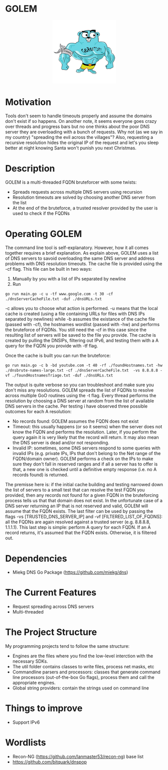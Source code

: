 # GOLEM

<p align="center">
  <img src="images/golem.jpeg" width=40% heigh=40%>
</p>


# Motivation
Tools don't seem to handle timeouts properly and assume the domains don't exist if so happens. On another note, it seems everyone goes crazy over threads and progress bars but no one thinks about the poor DNS server they are overloading with a bunch of requests. Why not (as we say in my country) "spreading the evil across the villages"? Also, requesting a recursive resolution hides the original IP of the request and let's you sleep better at night knowing Santa won't punish you next Christmas.

# Description
GOLEM is a multi-threaded FQDN bruteforcer with some twists:
- Spreads requests across multiple DNS servers using recursion
- Resolution timeouts are solved by choosing another DNS server from the list
- At the end of the bruteforce, a trusted resolver provided by the user is used to check if the FQDNs 

# Operating GOLEM
The command line tool is self-explanatory. However, how it all comes together requires a brief explanation. As explain above, GOLEM uses a list of DNS servers to savoid overloading the same DNS server and address problems with DNS resolution timeouts. The cache file is provided using the -cf flag. This file can be built in two ways:
1. Manually by you with a list of IPs separated by newline
2. Run
```
go run main.go -c u -tf www.google.com -t 30 -cf ./dnsServerCacheFile.txt -duf ./dnsURLs.txt 
```

-c allows you to choose what action is performed. -u means that the local cache is created (using a file containing URLs for files with DNS IPs separated by newlines) while -b assumes the existance of the cache file (passed with -cf), the hostnames wordlist (passed with -hw) and performs the bruteforce of FQDNs. You still need the -cf in this case since the resulting list of servers will be saved to the file you provide. The cache is created by pulling the DNSIPs, filtering out IPv6, and testing them with a A query for the FQDN you provide with -tf flag.

Once the cache is built you can run the bruteforce:

```
go run main.go -c b -bd youtube.com -t 40 -rf ./foundHostnames.txt -hw ./dnsbrute-names-large.txt -cf ./dnsServerCacheFile.txt  -vs 8.8.8.8 -vf ./foundHostnamesTriage.txt -duf ./dnsURLs.txt
```
 

The output is quite verbose so you can troubleshoot and make sure you don't miss any resolutions. GOLEM spreads the list of FQDNs to resolve across multiple GoO routines using the -t flag. Every thread performs the resolution by choosing a DNS server at random from the list of available DNS servers in the cache. Per testing i have observed three possible outcomes for each A resolution:
- No records found: GOLEM assumes the FQDN does not exist
- Timeout: this usually happens (or so it seems) when the server does not know the FQDN and performs the resolution. Later, if you perform the query again it is very likely that the record will return. It may also mean the DNS server is dead and/or not responding. 
- Invalid IP: sometimes, some DNS servers respond to some queries with invalid IPs (e.g. private IPs, IPs that don't belong to the Net range of the FQDN/domain owner). GOLEM performs a check on the IPs to make sure they don't fall in reserved ranges and if all a server has to offer is that, a new one is checked until a definitive empty response (i.e. no A records found) is returned.

The premisse here is: if the initial cache building and testing narrowed down the list of servers to a small test that can resolve the test FQDN you provided, then any records not found for a given FQDN in the bruteforcing process tells us that that domain does not exist. In the unfortunate case of a DNS server returning an IP that is not reserved and valid, GOLEM will assume that the FQDN exists. The last filter can be used by passing the flags -vs [TRUSTED_DNS_SERVER_IP] and -vf [FILTERED_LIST_OF_FQDNS]: all the FQDNs are again resolved against a trusted server (e.g. 8.8.8.8, 1.1.1.1). This last step is simple: perform A query for each FQDN. If an A record returns, it's assumed that the FQDN exists. Otherwise, it is filtered out.  




# Dependencies
- Miekg DNS Go Package (https://github.com/miekg/dns)


# The Current Features
- Request spreading across DNS servers
- Multi-threaded

# The Project Structure
My programming projects tend to follow the same structure: 
- Engines are the files where you find the low-level interction with the necessary SDKs.
- The util folder contains classes to write files, process net masks, etc
- Commandline parsers and processors: classes that generate command line processors (out-of-the-box Go flags), process them and call the appropriate engines. 
- Global string providers: contain the strings used on command line

# Things to improve
- Support IPv6

# Wordlists
- Recon-NG (https://github.com/lanmaster53/recon-ng) base list
- https://github.com/bitquark/dnspop